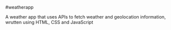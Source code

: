 #weatherapp

A weather app that uses APIs to fetch weather and geolocation information, wrutten using HTML, CSS and JavaScript
